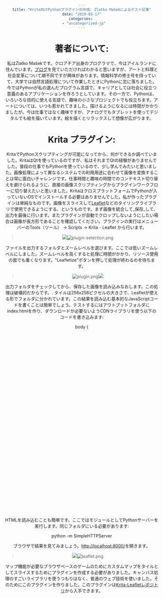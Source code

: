 ```yaml
---
title: "Krita向けPythonプラグインの作成: Zlatko Mašekによるゲスト記事"
date: "2019-03-17"
categories: 
  - "uncategorized-jp"
---
```


# 著者について:

私はZlatko Mašekです。クロアチア出身のプログラマで、今はアイルランドに住んでいます。[ブログ](https://www.offsetlab.net/)を見ていただければわかると思いますが、アートと料理と社会変革について順不同ですが興味があります。情報科学の修士号を持っていて、大学では自然言語処理について作業したときにPythonに恋に落ちました。今ではPythonが私の選んだプログラム言語で、キャリアとしては社会に役立つ意義のあるアプリケーションを作ろうとしています。その一方で、Pythonは、いろいろな目的に使える言語で、趣味の小さなプロジェクトでも役立ちます。アートについては、いつも惹かれてきました。描けるようになるには時間がかかりましたが。今は仕事ではなく趣味ですが、アナログでもタブレットを使ってデジタルでも絵を描いています。絵を描くとリラックスして想像が広がります。

# Krita プラグイン:

KritaでPythonスクリプティングが可能になってから、何ができるか調べていました。KritaはQtを使っているのですが、私はそれまでQtの経験がありませんでした。普段の仕事でもPythonを使っているので、少し学んでみたいと思いました。画像処理によって異なるシステムでの利用用途に合わせて画像を変換することは常に面白いチャレンジです。仕事時間と趣味の時間でのコンテキスト切り替えを避けられるように、直接の画像スクリプティングからプラグインワークフローに切り替えたいと思いました。KritaはクロスプラットフォームでPythonが入っていないOSでインストールする必要はありませんでした。私が作ったプラグインは単純なものです。画像をスライスして[Leaflet](https://leafletjs.com/)などのタイリングライブラリで使用できるようにする、というものです。まず画像を統合して_保存_して、出力を最後に行います。またプラグインが自動でクロップしないようにしたい場合は画像が長方形であることを確認してください。プラグインの実行はメニューバーのTools（ツール） -> Scripts -> Krita - Leaflet から行います。

> [![](/images/posts/2019/plugin-selection.png)](https://krita.org/wp-content/uploads/2019/03/plugin-selection.png)![plugin-selection.png](/images/posts/2019/plugin-selection.png)

ファイルを出力するフォルダとズームレベルを選びます。ここでは低いズームレベルにしました。ズームレベルを高くすると処理に時間がかかり、リソース使用の面でも重くなります。"Leafletize"ボタンを押して処理が終わるのを待ちます。

> ![plugin.png](/images/posts/2019/plugin.png)[![](/images/posts/2019/plugin.png)](https://krita.org/wp-content/uploads/2019/03/plugin.png)

出力フォルダをチェックしてから、保存した画像を読み込みなおします。この処理は破壊的だからです。. タイルは256x256ピクセルの大きさで、Leafletが使える形でフォルダに分かれています。この結果を読み込む基本的なJavaScriptコードを書くことは簡単でしょう。テストするにはアウトプットフォルダにindex.htmlを作り、ダウンロードが必要ないようCDNライブラリを使う以下のコードを書き込みます:

<!doctype html>
<html lang="en">
  <head>
    <meta name="viewport" content="width=device-width, minimum-scale=1.0, initial-scale=1.0, user-scalable=yes">
    <title>Krita - Leaflet example</title>
    <link rel="stylesheet" href="https://unpkg.com/leaflet@1.4.0/dist/leaflet.css" integrity="sha512-puBpdR0798OZvTTbP4A8Ix/l+A4dHDD0DGqYW6RQ+9jxkRFclaxxQb/SJAWZfWAkuyeQUytO7+7N4QKrDh+drA==" crossorigin=""/>
    <script src="https://unpkg.com/leaflet@1.4.0/dist/leaflet.js" integrity="sha512-QVftwZFqvtRNi0ZyCtsznlKSWOStnDORoefr1enyq5mVL4tmKB3S/EnC3rRJcxCPavG10IcrVGSmPh6Qw5lwrg==" crossorigin=""></script>
    <style type="text/css">
        body {
            text-align: center;
        }
        #map {
            margin: auto;
            width: 800px;
            height: 600px;
        }
    </style>
  <head>
  body {
      <div id="map"></div>
      <script type="text/javascript">
          var map = L.map('map').setView(\[0.0, -0.0\], 0);
          L.tileLayer('./{z}/{x}/{y}.png', {
              maxZoom: 4,
              noWrap: true
          }).addTo(map);
      </script>
  </body>
</html>

HTMLを読み込むことも簡単です。ここではモジュールとしてPythonサーバーを実行します。同じフォルダにいる必要があります:

python -m SimpleHTTPServer

ブラウザで結果を見てみましょう。[http://localhost:8000/](http://localhost:8000/)を開きます。

> [![](/images/posts/2019/leaflet.png)](https://krita.org/wp-content/uploads/2019/03/leaflet.png)![leaflet.png](/images/posts/2019/leaflet.png)

マップ機能が必要なブラウザベースのゲームのためにカスタムマップをタイルとしてスライスするためにプラグインを作成する必要がありました。キャンバス処理のすごいライブラリを使うつもりはなく、普通のウェブ技術を使いました。そのためにこのプラグインを作りました。このプラグインは[Krita-Leafletレポジトリ](https://bitbucket.org/zmasek/krita-leaflet/)から入手できます。
